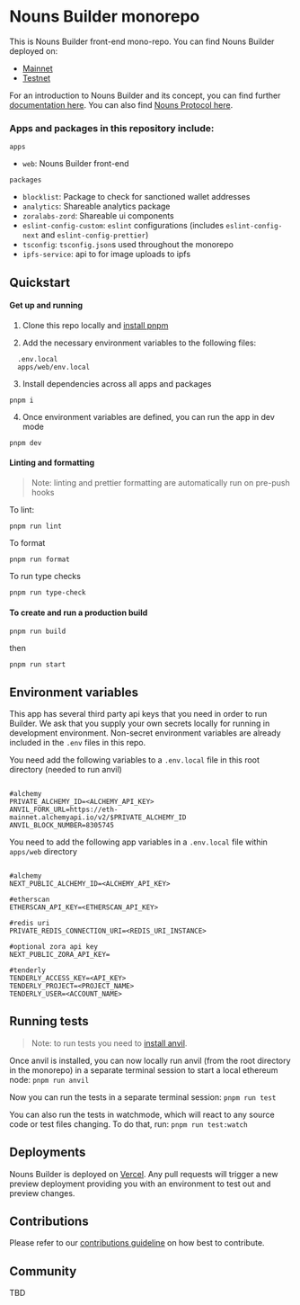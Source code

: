 # Nouns Builder monorepo

This is Nouns Builder front-end mono-repo. You can find Nouns Builder deployed on:

- [Mainnet](nous.build)
- [Testnet](testnet.nouns.build)

For an introduction to Nouns Builder and its concept, you can find further [documentation here](https://docs.zora.co/docs/smart-contracts/nouns-builder/intro). You can also find [Nouns Protocol here](https://github.com/ourzora/nouns-protocol).

### Apps and packages in this repository include:

`apps`

- `web`: Nouns Builder front-end

`packages`

- `blocklist`: Package to check for sanctioned wallet addresses
- `analytics`: Shareable analytics package
- `zoralabs-zord`: Shareable ui components
- `eslint-config-custom`: `eslint` configurations (includes `eslint-config-next` and `eslint-config-prettier`)
- `tsconfig`: `tsconfig.json`s used throughout the monorepo
- `ipfs-service`: api to for image uploads to ipfs

## Quickstart

#### Get up and running

1. Clone this repo locally and [install pnpm](https://pnpm.io/installation#using-corepack)

2. Add the necessary environment variables to the following files:

```
  .env.local
  apps/web/env.local
```

3. Install dependencies across all apps and packages

```
pnpm i
```

4. Once environment variables are defined, you can run the app in dev mode

```
pnpm dev
```

#### Linting and formatting

> Note: linting and prettier formatting are automatically run on pre-push hooks

To lint:

```
pnpm run lint
```

To format

```
pnpm run format
```

To run type checks

```
pnpm run type-check
```

#### To create and run a production build

```
pnpm run build
```

then

```
pnpm run start
```

## Environment variables

This app has several third party api keys that you need in order to run Builder. We ask that you supply your own secrets locally for running in development environment. Non-secret environment variables are already included in the `.env` files in this repo.

You need add the following variables to a `.env.local` file in this root directory (needed to run anvil)

```

#alchemy
PRIVATE_ALCHEMY_ID=<ALCHEMY_API_KEY>
ANVIL_FORK_URL=https://eth-mainnet.alchemyapi.io/v2/$PRIVATE_ALCHEMY_ID
ANVIL_BLOCK_NUMBER=8305745

```

You need to add the following app variables in a `.env.local` file within `apps/web` directory

```

#alchemy
NEXT_PUBLIC_ALCHEMY_ID=<ALCHEMY_API_KEY>

#etherscan
ETHERSCAN_API_KEY=<ETHERSCAN_API_KEY>

#redis uri
PRIVATE_REDIS_CONNECTION_URI=<REDIS_URI_INSTANCE>

#optional zora api key
NEXT_PUBLIC_ZORA_API_KEY=

#tenderly
TENDERLY_ACCESS_KEY=<API_KEY>
TENDERLY_PROJECT=<PROJECT_NAME>
TENDERLY_USER=<ACCOUNT_NAME>

```

## Running tests

> Note: to run tests you need to [install anvil](https://github.com/foundry-rs/foundry/blob/master/README.md#installation).

Once anvil is installed, you can now locally run anvil (from the root directory in the monorepo) in a separate terminal session to start a local ethereum node:
`pnpm run anvil`

Now you can run the tests in a separate terminal session:
`pnpm run test`

You can also run the tests in watchmode, which will react to any source code or test files changing. To do that, run:
`pnpm run test:watch`

## Deployments

Nouns Builder is deployed on [Vercel](https://vercel.com/). Any pull requests will trigger a new preview deployment providing you with an environment to test out and preview changes.

## Contributions

Please refer to our [contributions guideline](/.github/contributing.md) on how best to contribute.

## Community

TBD
